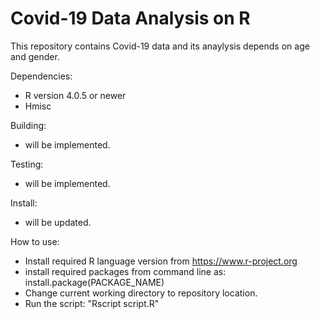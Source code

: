 # Covid-19 Data Analysis on R

This repository contains Covid-19 data and its anaylysis depends on age and gender.

Dependencies:
- R version 4.0.5 or newer
- Hmisc

Building:
- will be implemented.

Testing:
- will be implemented.

Install:
- will be updated.

How to use:
- Install required R language version from https://www.r-project.org
- install required packages from command line as:
install.package(PACKAGE_NAME)
- Change current working directory to repository location.
- Run the script: "Rscript script.R"
